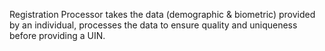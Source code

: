 Registration Processor takes the data (demographic & biometric) provided by an individual, processes the data to ensure quality and uniqueness before providing a UIN. 